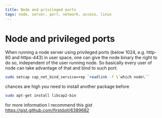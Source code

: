 ```yaml
---
title: Node and privileged ports
tags: node, server, port, network, access, linux
---
```


# Node and privileged ports

When running a node server using privileged ports (below 1024, e.g. http-80 and https-443) in user space, one can give the node binary the right to do so, independent of the user running node. So basically every user of node can take advantage of that and bind to such port.

```sh
sudo setcap cap_net_bind_service=+ep `readlink -f \`which node\``
```

chances are high you need to install another package before

```sh
sudo apt-get install libcap2-bin
```

for more information I recommend this gist https://gist.github.com/firstdoit/6389682
